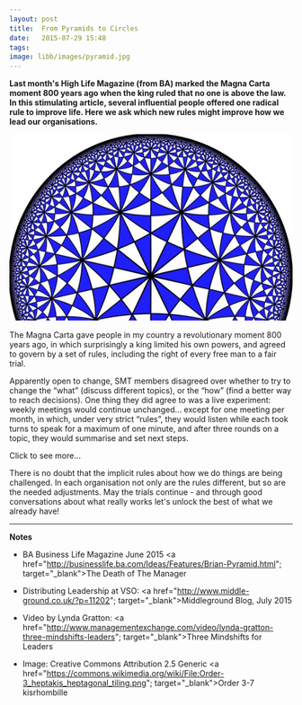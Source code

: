 ```yaml
---
layout: post
title:  From Pyramids to Circles
date:   2015-07-29 15:48
tags:  
image: libb/images/pyramid.jpg
---
```


**Last month's High Life Magazine (from BA) marked the Magna Carta moment 800 years ago when the king ruled that no one is above the law. In this stimulating article, several influential people offered one radical rule to improve life. Here we ask which new rules might improve how we lead our organisations.**

![](/libb/images/pyramid.jpg)

The Magna Carta gave people in my country a revolutionary moment 800 years ago, in which surprisingly a king limited his own powers, and agreed to govern by a set of rules, including the right of every free man to a fair trial.

Apparently open to change, SMT members disagreed over whether to try to change the “what” (discuss different topics), or the “how” (find a better way to reach decisions). One thing they did agree to was a live experiment: weekly meetings would continue unchanged... except for one meeting per month, in which, under very strict “rules”, they would listen while each took turns to speak for a maximum of one minute, and after three rounds on a topic, they would summarise and set next steps.

<div id="restOfArticle" style="display:none">

Despite finding this quite frustrating, they persisted over a three-month trial period, and surprised themselves! Their habits were changing, and performance had shifted: topics were covered faster, at greater depth, and decisions reached more easily. People in the wider organisation reported greater confidence and trust in the leadership.<br><br> 

How had such a simple change produced the ripple outwards? Instead of constantly launching new “projects” to be implemented by others, SMT had begun to acknowledge that each colleague, whatever their job, is a smart and capable person. When asked for their ideas (whether about purpose, performance or challenges), s/he tends to discover greater clarity and energy, and feels part of the larger team. <br><br> 

In other words, when top leaders widen their circle, each colleague they treat as a “leader” starts to play a greater role, beyond their job, and this spread quite fast.<br><br>

Ways of "sharing leadership" are now popping up more widely across different organisations we know. The assumption that a “leadership team” is the "brain" giving instructions is becoming toxic. As Lynda Gratton, Professor at LBS points out, when people are connected, why does a leader need to stand at the front, or try to micro-manage? And from an employee point of view "getting my voice heard" is today a much stronger priority. But how easy is this to respond to?<br><br>

Our recent work with VSO (<a href="http://www.middle-ground.co.uk/?p=11202"; target="_blank">Middleground Blog, July 2015</a>) illustrates the need to be more agile, and the challenge of gathering 43 leaders who will engage their 800 staff in 30 different countries to come together as leaders towards one agile organisation.<br><br>

A recent article by Brian J Robertson (<a href="http://businesslife.ba.com/Ideas/Features/Brian-Pyramid.html"; target="_blank">The Death of The Manager</a>) underlines how peer to peer networks are re-shaping markets and business models. Will this put an end to poisonous politics, or the need for re-organisations, or for managers? We doubt it! But if through sharing power we can speed up the evolution inside company walls, we can enjoy more agility, less top down tyranny and less time wasted in mind-numbing meetings. 

</div>
<a onclick="showMoreOrLess(this,'restOfArticle');">Click to see more...</a>

There is no doubt that the implicit rules about how we do things are being challenged. In each organisation not only are the rules different, but so are the needed adjustments. May the trials continue - and through good conversations about what really works let's unlock the best of what we already have!
__________________

<b>Notes</b>

* BA Business Life Magazine June 2015 <a href="http://businesslife.ba.com/Ideas/Features/Brian-Pyramid.html"; target="_blank">The Death of The Manager</a>

* Distributing Leadership at VSO: <a href="http://www.middle-ground.co.uk/?p=11202"; target="_blank">Middleground Blog, July 2015</a>

* Video by Lynda Gratton: <a href="http://www.managementexchange.com/video/lynda-gratton-three-mindshifts-leaders"; target="_blank">Three Mindshifts for Leaders</a>

* Image: Creative Commons Attribution 2.5 Generic <a href="https://commons.wikimedia.org/wiki/File:Order-3_heptakis_heptagonal_tiling.png"; target="_blank">Order 3-7 kisrhombille</a> 
